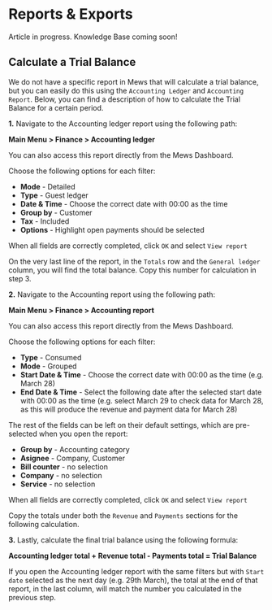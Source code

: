 # Reports & Exports

Article in progress. Knowledge Base coming soon!

## Calculate a Trial Balance

We do not have a specific report in Mews that will calculate a trial balance, but you can easily do this using the `Accounting Ledger` and `Accounting Report`. Below, you can find a description of how to calculate the Trial Balance for a certain period.

**1.** Navigate to the Accounting ledger report using the following path: 

  **Main Menu > Finance > Accounting ledger**

  You can also access this report directly from the Mews Dashboard. 

  Choose the following options for each filter:
  * **Mode** - Detailed
  * **Type** - Guest ledger
  * **Date & Time** - Choose the correct date with 00:00 as the time
  * **Group by** - Customer
  * **Tax** - Included
  * **Options** - Highlight open payments should be selected
 
  When all fields are correctly completed, click `OK` and select `View report` 
  
  On the very last line of the report, in the `Totals` row and the `General ledger` column, you will find the total balance. Copy this number for calculation in step 3.

**2.** Navigate to the Accounting report using the following path: 

  **Main Menu > Finance > Accounting report**

  You can also access this report directly from the Mews Dashboard. 

  Choose the following options for each filter:
  * **Type** - Consumed
  * **Mode** - Grouped
  * **Start Date & Time** - Choose the correct date with 00:00 as the time (e.g. March 28)
  * **End Date & Time** - Select the following date after the selected start date with 00:00 as the time (e.g. select March 29 to check data for March 28, as this will produce the revenue and payment data for March 28)

  The rest of the fields can be left on their default settings, which are pre-selected when you open the report:
  * **Group by** - Accounting category
  * **Asignee** - Company, Customer
  * **Bill counter** - no selection
  * **Company** - no selection
  * **Service** - no selection
  
  When all fields are correctly completed, click `OK` and select `View report` 
  
  
  Copy the totals under both the `Revenue` and `Payments` sections for the following calculation.
  

**3.** Lastly, calculate the final trial balance using the following formula:

**Accounting ledger total + Revenue total - Payments total = Trial Balance**


If you open the Accounting ledger report with the same filters but with `Start date` selected as the next day (e.g. 29th March), the total at the end of that report, in the last column, will match the number you calculated in the previous step.
